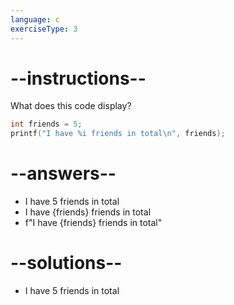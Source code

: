 ```yaml
---
language: c
exerciseType: 3
---
```


# --instructions--

What does this code display?
```c
int friends = 5;
printf("I have %i friends in total\n", friends);
```

# --answers--

- I have 5 friends in total
- I have {friends} friends in total
- f"I have {friends} friends in total"

# --solutions--

- I have 5 friends in total
